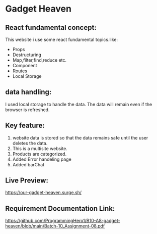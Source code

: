 # Gadget Heaven
## React fundamental concept:
This website i use some react fundamental topics.like:
- Props
- Destructuring
- Map,filter,find,reduce etc.
- Component 
- Routes
- Local Storage

## data handling:
I used local storage to handle the data.  The data will remain even if the browser is refreshed.

## Key feature: 
1. website data is stored so that the data remains safe until the user deletes the data.
2. This is a multisite website.
3. Products are categorized.
4. Added Error handeling page
5. Added barChat

## Live Preview: 
https://our-gadget-heaven.surge.sh/

## Requirement Documentation Link:
https://github.com/ProgrammingHero1/B10-A8-gadget-heaven/blob/main/Batch-10_Assignment-08.pdf